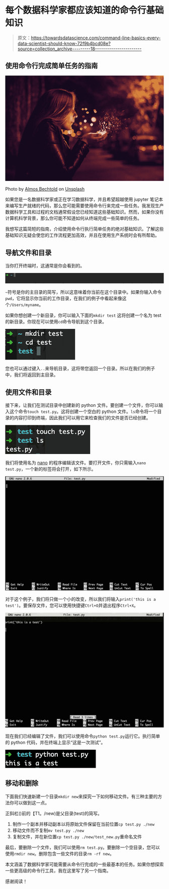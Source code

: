# 每个数据科学家都应该知道的命令行基础知识

> 原文：<https://towardsdatascience.com/command-line-basics-every-data-scientist-should-know-72f9b4bcd08e?source=collection_archive---------18----------------------->

## 使用命令行完成简单任务的指南

![](img/78b97cbd65e991ae1d34d5deebc178f5.png)

Photo by [Almos Bechtold](https://unsplash.com/@almosbech?utm_source=unsplash&utm_medium=referral&utm_content=creditCopyText) on [Unsplash](https://unsplash.com/search/photos/magic?utm_source=unsplash&utm_medium=referral&utm_content=creditCopyText)

如果您是一名数据科学家或正在学习数据科学，并且希望超越使用 jupyter 笔记本来编写生产就绪的代码，那么您可能需要使用命令行来完成一些任务。我发现生产数据科学工具和过程的文档通常假设您已经知道这些基础知识。然而，如果你没有计算机科学背景，那么你可能不知道如何从终端完成一些简单的任务。

我想写这篇简短的指南，介绍使用命令行执行简单任务的绝对基础知识。了解这些基础知识无疑会使您的工作流程更加高效，并且在使用生产系统时会有所帮助。

## 导航文件和目录

当你打开终端时，这通常是你会看到的。

![](img/288662caf945e6468388c51d47cc3f6a.png)

`~`符号是你的主目录的简写，所以这意味着你当前在这个目录中。如果你输入命令`pwd`，它将显示你当前的工作目录，在我们的例子中看起来像这个`/Users/myname`。

如果你想创建一个新目录，你可以输入下面的`mkdir test` 这将创建一个名为 test 的新目录。你现在可以使用`cd`命令导航到这个目录。

![](img/8fabe93806ce7955f1810a0385d8294e.png)

您也可以通过键入`..`来导航目录，这将带您返回一个目录。所以在我们的例子中，我们将返回到主目录。

## 使用文件和目录

接下来，让我们在测试目录中创建新的 python 文件。要创建一个文件，你可以输入这个命令`touch test.py`。这将创建一个空白的 python 文件。`ls`命令将一个目录的内容打印到终端，因此我们可以用它来检查我们的文件是否已经创建。

![](img/65cbef45c467487b258267d910b974df.png)

我们将使用名为 [nano](https://www.nano-editor.org/dist/v2.2/nano.html) 的程序编辑该文件。要打开文件，你只需输入`nano test.py`，一个新的标签将会打开，如下所示。

![](img/00f306960f0ba115c72a8ef34ebe0a2a.png)

对于这个例子，我们将只做一个小的改变，所以我们将输入`print('this is a test')`。要保存文件，您可以使用快捷键`Ctrl+O`并退出程序`Ctrl+X`。

![](img/82699927663a1f15f9ddbaed502c190a.png)

现在我们已经编辑了文件，我们可以使用命令`python test.py`运行它。执行简单的 python 代码，并在终端上显示“这是一次测试”。

![](img/31a940883a2582c6f341d43a87a8d5d7.png)

## 移动和删除

下面我们快速新建一个目录`mkdir new`来探究一下如何移动文件。有三种主要的方法你可以做到这一点。

正斜杠()前的【T1。/new)是父目录(test)的简写。

1.  制作一个副本并移动副本以将原始文件保留在当前位置`cp test.py ./new`
2.  移动文件而不复制`mv test.py ./new`
3.  复制文件，并在新位置`cp test.py ./new/test_new.py`重命名文件

最后，要删除一个文件，我们可以使用`rm test.py`。要删除一个空目录，您可以使用`rmdir new`。删除包含一些文件的目录`rm -rf new`。

本文涵盖了数据科学家可能需要从命令行完成的一些最基本的任务。如果你想探索一些更高级的命令行工具，我在这里写了另一个指南。

感谢阅读！